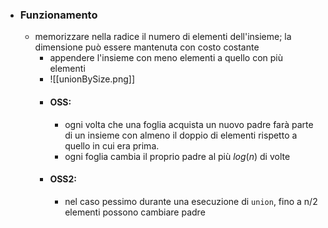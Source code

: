- ### Funzionamento
	- memorizzare nella radice il numero di elementi dell'insieme; la dimensione può essere mantenuta con costo costante 
		- appendere l'insieme con meno elementi a quello con più elementi   
		- ![[unionBySize.png]]
		- #### OSS:
			- ogni volta che una foglia acquista un nuovo padre farà parte di un insieme con almeno il doppio di elementi rispetto a quello in cui era prima.
			- ogni foglia cambia il proprio padre al più $log  (n)$ di volte 
		- #### OSS2:
			- nel caso pessimo durante una esecuzione di `union`, fino a n/2 elementi possono cambiare padre 